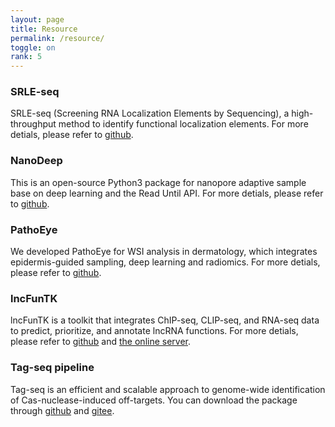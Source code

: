 ```yaml
---
layout: page
title: Resource
permalink: /resource/
toggle: on
rank: 5
---
```


### SRLE-seq

SRLE-seq (Screening RNA Localization Elements by Sequencing), a high-throughput method to identify functional localization elements.
For more detials, please refer to <a href="https://github.com/lysovosyl/SRLE-seq">github</a>. 

### NanoDeep

This is an open-source Python3 package for nanopore adaptive sample base on deep learning and the Read Until API.
For more detials, please refer to <a href="https://github.com/lysovosyl/NanoDeep">github</a>. 

### PathoEye

We developed PathoEye for WSI analysis in dermatology, which integrates epidermis-guided sampling, deep learning and radiomics. 
For more detials, please refer to <a href="https://github.com/lysovosyl/PathoEye">github</a>. 

### lncFunTK

lncFunTK is a toolkit that integrates ChIP-seq, CLIP-seq, and RNA-seq data to predict, prioritize, and annotate lncRNA functions.
For more detials, please refer to <a href="https://github.com/zhoujj2013/lncfuntk">github</a> 
and <a href="https://sunlab.cpy.cuhk.edu.hk/lncfuntk/index.html">the online server</a>.

### Tag-seq pipeline

Tag-seq is an efficient and scalable approach to genome-wide identification of Cas-nuclease-induced off-targets.
You can download the package through <a href="https://github.com/zhoujj2013/Tag-seq">github</a> and
 <a href="https://gitee.com/zhoujj2013/Tag-seq">gitee</a>.
